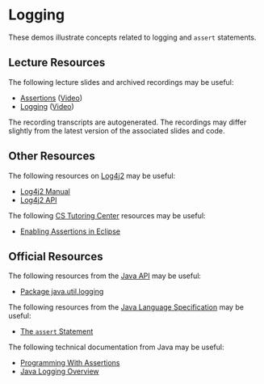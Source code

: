 Logging
=================================================

These demos illustrate concepts related to logging and `assert` statements.

## Lecture Resources ##

The following lecture slides and archived recordings may be useful:

  - [Assertions](https://docs.google.com/presentation/d/e/2PACX-1vRLXyc0T98b27UmaNg-jZONLb-CIRy_TFAL5sGendDFbFFc2MmV6ZOURlEwZhE6WBDr8Q36Degsx9vA/pub?start=false&loop=false&delayms=3000) ([Video](https://drive.google.com/file/d/1mSAPW69YHYzl-Uqz-FyZY3Eg8j7StxiP/view?usp=sharing))
  - [Logging](https://docs.google.com/presentation/d/e/2PACX-1vSW62BhOpFZQzghSV5fkrmZCGQ3udhK-myxFmh9Cf1WfsiP6PK0h4PFx02DUhidksERTk1Ou4_QQ8nh/pub?start=false&loop=false&delayms=3000) ([Video](https://drive.google.com/file/d/1ZJnvRK56Zj43E8pkby_YVPfQm7rwM_PT/view?usp=sharing))
  
The recording transcripts are autogenerated. The recordings may differ slightly from the latest version of the associated slides and code.

## Other Resources ##

The following resources on [Log4j2](https://logging.apache.org/log4j/2.x/) may be useful:

- [Log4j2 Manual](https://logging.apache.org/log4j/2.x/manual/api.html)
- [Log4j2 API](https://logging.apache.org/log4j/2.x/log4j-api/apidocs/index.html) 

The following [CS Tutoring Center](https://tutoringcenter.cs.usfca.edu/resources/) resources may be useful:

- [Enabling Assertions in Eclipse](https://tutoringcenter.cs.usfca.edu/resources/enabling-assertions-in-eclipse.html)

## Official Resources ##

The following resources from the [Java API](https://www.cs.usfca.edu/~cs272/javadoc/api/) may be useful:

  - [Package java.util.logging](https://www.cs.usfca.edu/~cs212/javadoc/api/java.logging/java/util/logging/package-summary.html)

The following resources from the [Java Language Specification](https://docs.oracle.com/javase/specs/jls/se17/html/index.html) may be useful:

  - [The `assert` Statement](https://docs.oracle.com/javase/specs/jls/se17/html/jls-14.html#jls-14.10)

The following technical documentation from Java may be useful:

  - [Programming With Assertions](http://docs.oracle.com/javase/8/docs/technotes/guides/language/assert.html)
  - [Java Logging Overview](https://docs.oracle.com/en/java/javase/17/core/java-logging-overview.html)
